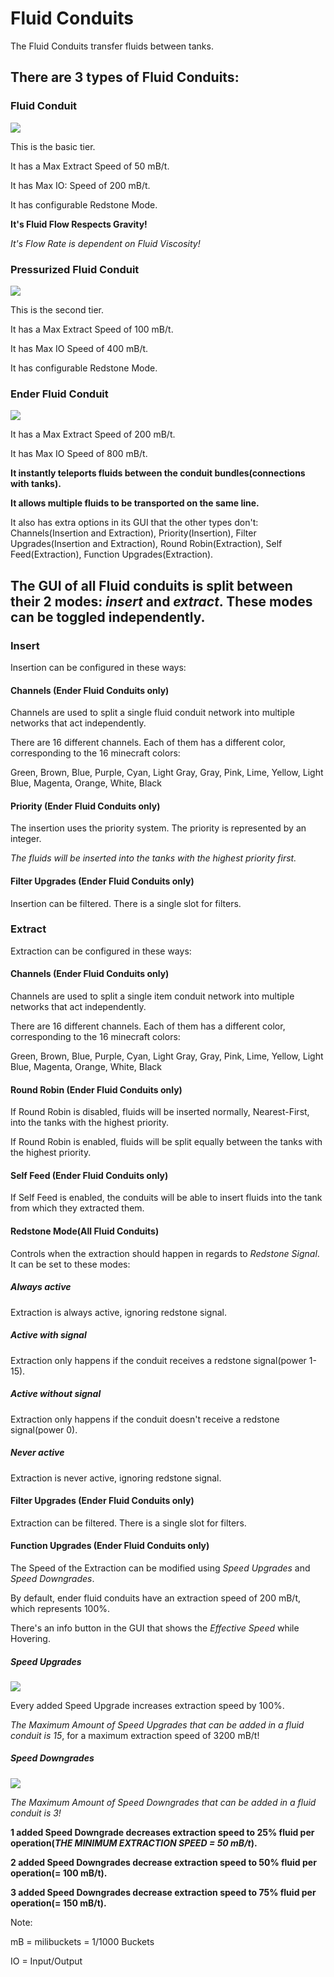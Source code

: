 # Fluid Conduits

The Fluid Conduits transfer fluids between tanks.

## There are 3 types of Fluid Conduits:

### Fluid Conduit
![](http://loenwind.info/eio/Fluid_Conduit.png)

This is the basic tier.

It has a Max Extract Speed of 50 mB/t.

It has Max IO: Speed of 200 mB/t.

It has configurable Redstone Mode.

**It's Fluid Flow Respects Gravity!**

*It's Flow Rate is dependent on Fluid Viscosity!*

### Pressurized Fluid Conduit
![](http://loenwind.info/eio/Pressurized_Fluid_Conduit.png)

This is the second tier.

It has a Max Extract Speed of 100 mB/t.

It has Max IO Speed of 400 mB/t.

It has configurable Redstone Mode.

### Ender Fluid Conduit
![](http://loenwind.info/eio/Ender_Fluid_Conduit.png)

It has a Max Extract Speed of 200 mB/t.

It has Max IO Speed of 800 mB/t.

**It instantly teleports fluids between the conduit bundles(connections with tanks).**

**It allows multiple fluids to be transported on the same line.**

It also has extra options in its GUI that the other types don't: Channels(Insertion and Extraction), Priority(Insertion), Filter Upgrades(Insertion and Extraction), Round Robin(Extraction), Self Feed(Extraction), Function Upgrades(Extraction).

## The GUI of all Fluid conduits is split between their 2 modes: *insert* and *extract*. These modes can be toggled independently.

### Insert

Insertion can be configured in these ways:

#### Channels (Ender Fluid Conduits only)

Channels are used to split a single fluid conduit network into multiple networks that act independently.

There are 16 different channels. Each of them has a different color, corresponding to the 16 minecraft colors: 

Green, Brown, Blue, Purple, Cyan, Light Gray, Gray, Pink, Lime, Yellow, Light Blue, Magenta, Orange, White, Black

#### Priority (Ender Fluid Conduits only)

The insertion uses the priority system. The priority is represented by an integer.

*The fluids will be inserted into the tanks with the highest priority first.*

#### Filter Upgrades (Ender Fluid Conduits only)

Insertion can be filtered. There is a single slot for filters.

### Extract

Extraction can be configured in these ways:

#### Channels (Ender Fluid Conduits only)

Channels are used to split a single item conduit network into multiple networks that act independently.

There are 16 different channels. Each of them has a different color, corresponding to the 16 minecraft colors: 

Green, Brown, Blue, Purple, Cyan, Light Gray, Gray, Pink, Lime, Yellow, Light Blue, Magenta, Orange, White, Black

#### Round Robin (Ender Fluid Conduits only)

If Round Robin is disabled, fluids will be inserted normally, Nearest-First, into the tanks with the highest priority.

If Round Robin is enabled, fluids will be split equally between the tanks with the highest priority.

#### Self Feed (Ender Fluid Conduits only)

If Self Feed is enabled, the conduits will be able to insert fluids into the tank from which they extracted them.

#### Redstone Mode(All Fluid Conduits)

Controls when the extraction should happen in regards to *Redstone Signal*. It can be set to these modes:

##### Always active
Extraction is always active, ignoring redstone signal.

##### Active with signal
Extraction only happens if the conduit receives a redstone signal(power 1-15).

##### Active without signal
Extraction only happens if the conduit doesn't receive a redstone signal(power 0).

##### Never active
Extraction is never active, ignoring redstone signal.

#### Filter Upgrades (Ender Fluid Conduits only)

Extraction can be filtered. There is a single slot for filters.

#### Function Upgrades (Ender Fluid Conduits only)

The Speed of the Extraction can be modified using *Speed Upgrades* and *Speed Downgrades*.

By default, ender fluid conduits have an extraction speed of 200 mB/t, which represents 100%.

There's an info button in the GUI that shows the *Effective Speed* while Hovering.

##### Speed Upgrades
![](http://loenwind.info/eio/Item_Conduit_Speed_Upgrade.png)

Every added Speed Upgrade increases extraction speed by 100%.

*The Maximum Amount of Speed Upgrades that can be added in a fluid conduit is 15*, for a maximum extraction speed of 3200 mB/t!

##### Speed Downgrades
![](http://loenwind.info/eio/Item_Conduit_Speed_Downgrade.png)

*The Maximum Amount of Speed Downgrades that can be added in a fluid conduit is 3!*

**1 added Speed Downgrade decreases extraction speed to 25% fluid per operation(*THE MINIMUM EXTRACTION SPEED = 50 mB/t*).**

**2 added Speed Downgrades decrease extraction speed to 50% fluid per operation(= 100 mB/t).**

**3 added Speed Downgrades decrease extraction speed to 75% fluid per operation(= 150 mB/t).**


Note:

mB = milibuckets = 1/1000 Buckets

IO = Input/Output
